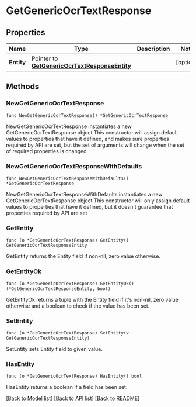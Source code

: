 # GetGenericOcrTextResponse

## Properties

Name | Type | Description | Notes
------------ | ------------- | ------------- | -------------
**Entity** | Pointer to [**GetGenericOcrTextResponseEntity**](GetGenericOcrTextResponseEntity.md) |  | [optional] 

## Methods

### NewGetGenericOcrTextResponse

`func NewGetGenericOcrTextResponse() *GetGenericOcrTextResponse`

NewGetGenericOcrTextResponse instantiates a new GetGenericOcrTextResponse object
This constructor will assign default values to properties that have it defined,
and makes sure properties required by API are set, but the set of arguments
will change when the set of required properties is changed

### NewGetGenericOcrTextResponseWithDefaults

`func NewGetGenericOcrTextResponseWithDefaults() *GetGenericOcrTextResponse`

NewGetGenericOcrTextResponseWithDefaults instantiates a new GetGenericOcrTextResponse object
This constructor will only assign default values to properties that have it defined,
but it doesn't guarantee that properties required by API are set

### GetEntity

`func (o *GetGenericOcrTextResponse) GetEntity() GetGenericOcrTextResponseEntity`

GetEntity returns the Entity field if non-nil, zero value otherwise.

### GetEntityOk

`func (o *GetGenericOcrTextResponse) GetEntityOk() (*GetGenericOcrTextResponseEntity, bool)`

GetEntityOk returns a tuple with the Entity field if it's non-nil, zero value otherwise
and a boolean to check if the value has been set.

### SetEntity

`func (o *GetGenericOcrTextResponse) SetEntity(v GetGenericOcrTextResponseEntity)`

SetEntity sets Entity field to given value.

### HasEntity

`func (o *GetGenericOcrTextResponse) HasEntity() bool`

HasEntity returns a boolean if a field has been set.


[[Back to Model list]](../README.md#documentation-for-models) [[Back to API list]](../README.md#documentation-for-api-endpoints) [[Back to README]](../README.md)


